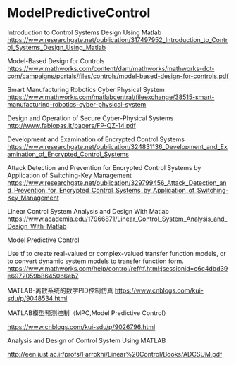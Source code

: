 # ModelPredictiveControl

Introduction to Control Systems Design Using Matlab
https://www.researchgate.net/publication/317497952_Introduction_to_Control_Systems_Design_Using_Matlab

Model-Based Design for Controls
https://www.mathworks.com/content/dam/mathworks/mathworks-dot-com/campaigns/portals/files/controls/model-based-design-for-controls.pdf

Smart Manufacturing Robotics Cyber Physical System
https://www.mathworks.com/matlabcentral/fileexchange/38515-smart-manufacturing-robotics-cyber-physical-system

Design and Operation of Secure Cyber-Physical Systems
http://www.fabiopas.it/papers/FP-QZ-14.pdf

Development and Examination of Encrypted Control Systems                             https://www.researchgate.net/publication/324831136_Development_and_Examination_of_Encrypted_Control_Systems

Attack Detection and Prevention for Encrypted Control Systems by Application of Switching-Key Management
https://www.researchgate.net/publication/329799456_Attack_Detection_and_Prevention_for_Encrypted_Control_Systems_by_Application_of_Switching-Key_Management

Linear Control System Analysis and Design With Matlab
https://www.academia.edu/17966871/Linear_Control_System_Analysis_and_Design_With_Matlab


Model Predictive Control

Use tf to create real-valued or complex-valued transfer function models, or to convert dynamic system models to transfer function form.
https://www.mathworks.com/help/control/ref/tf.html;jsessionid=c6c4dbd39e6972059b86450b6eb7

MATLAB-离散系统的数字PID控制仿真
https://www.cnblogs.com/kui-sdu/p/9048534.html

MATLAB模型预测控制（MPC,Model Predictive Control）

https://www.cnblogs.com/kui-sdu/p/9026796.html

Analysis and Design of Control System Using MATLAB

http://een.iust.ac.ir/profs/Farrokhi/Linear%20Control/Books/ADCSUM.pdf
